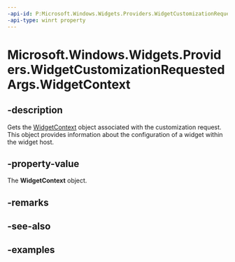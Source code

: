 ```yaml
---
-api-id: P:Microsoft.Windows.Widgets.Providers.WidgetCustomizationRequestedArgs.WidgetContext
-api-type: winrt property
---
```


# Microsoft.Windows.Widgets.Providers.WidgetCustomizationRequestedArgs.WidgetContext

<!--
public Microsoft.Windows.Widgets.Providers.WidgetContext WidgetContext { get; }
-->


## -description

Gets the [WidgetContext](xref:Microsoft.Windows.Widgets.Providers.WidgetContext) object associated with the customization request. This object provides information about the configuration of a widget within the widget host.

## -property-value

The **WidgetContext** object.

## -remarks

## -see-also

## -examples


